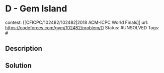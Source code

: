 # D - Gem Island

contest: [[CFICPC/102482/102482|2018 ACM-ICPC World Finals]]
url: https://codeforces.com/gym/102482/problem/D
Status: #UNSOLVED
Tags: #

## Description

## Solution

